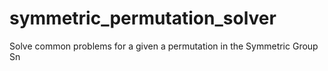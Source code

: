 # symmetric_permutation_solver
Solve common problems for a given a permutation in the Symmetric Group Sn

